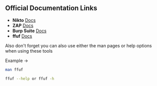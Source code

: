 
## Official Documentation Links 

- **Nikto** [Docs](https://github.com/sullo/nikto/wiki)
- **ZAP** [Docs](https://www.zaproxy.org/docs/)
- **Burp Suite** [Docs](https://portswigger.net/burp/documentation/contents)
- **ffuf** [Docs](https://github.com/ffuf/ffuf)


Also don't forget you can also use either the man pages or help options when using these tools

Example -> 

```bash
man ffuf
```

``` bash
ffuf --help or ffuf -h
```



